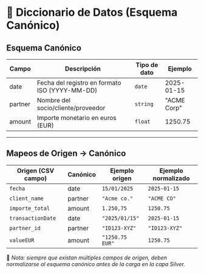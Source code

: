 # 📖 Diccionario de Datos (Esquema Canónico)

## Esquema Canónico

| Campo   | Descripción                               | Tipo de dato   | Ejemplo       |
|---------|-------------------------------------------|----------------|---------------|
| date    | Fecha del registro en formato ISO (YYYY-MM-DD) | `date`        | 2025-01-15    |
| partner | Nombre del socio/cliente/proveedor         | `string`       | "ACME Corp"   |
| amount  | Importe monetario en euros (EUR)           | `float`        | 1250.75       |

---

## Mapeos de Origen → Canónico

| Origen (CSV campo) | Canónico  | Ejemplo origen        | Ejemplo normalizado   |
|--------------------|-----------|-----------------------|-----------------------|
| `fecha`            | date      | `15/01/2025`          | `2025-01-15`          |
| `client_name`      | partner   | `"Acme co."`          | `"ACME CO"`           |
| `importe_total`    | amount    | `1.250,75`            | `1250.75`             |
| `transactionDate`  | date      | `"2025/01/15"`        | `2025-01-15`          |
| `partner_id`       | partner   | `"ID123-XYZ"`         | `"ID123-XYZ"`         |
| `valueEUR`         | amount    | `"1250.75 EUR"`       | `1250.75`             |

📌 *Nota: siempre que existan múltiples campos de origen, deben normalizarse al esquema canónico antes de la carga en la capa Silver.*

